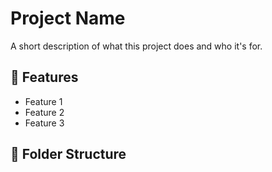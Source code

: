 # Project Name

A short description of what this project does and who it's for.

## 🚀 Features
- Feature 1
- Feature 2
- Feature 3

## 📂 Folder Structure
